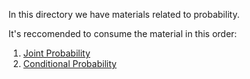 In this directory we have materials related to probability.

It's reccomended to consume the material in this order:
1. [Joint Probability](./Joint%20Probability.ipynb)
2. [Conditional Probability](./Conditional%20Probability.ipynb)